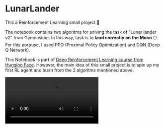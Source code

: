 # LunarLander

This a Reinforcement Learning small project.🤖

The notebook contains two algoritms for solving the task of "Lunar lander v2" from Gymnasium. In this way, task is to **land correctly on the Moon** 🌕. For this porpuse, I used PPO (Proximal Policy Optimization) and DQN (Deep Q Network).

This Notebook is part of [Deep Reinforcement Learning course from Hugging Face](https://huggingface.co/learn/deep-rl-course/unit1/hands-on). However, the main idea of this small project is to spin up my first RL agent and learn from the 2 algoritms mentioned above.

<video controls autoplay>
  <source src="https://huggingface.co/sb3/ppo-LunarLander-v2/resolve/main/replay.mp4" type="video/mp4">
</video>
